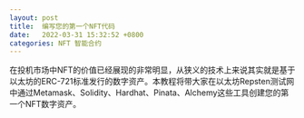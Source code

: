 ```yaml
---
layout: post
title:  编写您的第一个NFT代码
date:   2022-03-31 15:32:52 +0800
categories: NFT 智能合约
---
```



在投机市场中NFT的价值已经展现的非常明显，从狭义的技术上来说其实就是基于以太坊的ERC-721标准发行的数字资产。本教程将带大家在以太坊Repsten测试网中通过Metamask、Solidity、Hardhat、Pinata、Alchemy这些工具创建您的第一个NFT数字资产。
